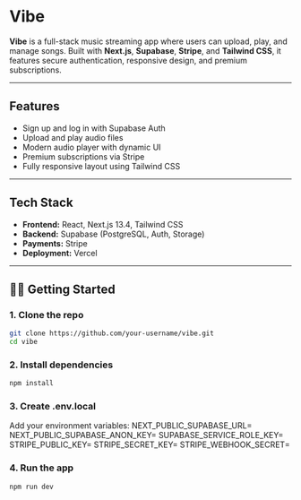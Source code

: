 # Vibe

**Vibe** is a full-stack music streaming app where users can upload, play, and manage songs. Built with **Next.js**, **Supabase**, **Stripe**, and **Tailwind CSS**, it features secure authentication, responsive design, and premium subscriptions.

---

## Features

- Sign up and log in with Supabase Auth
- Upload and play audio files
- Modern audio player with dynamic UI
- Premium subscriptions via Stripe
- Fully responsive layout using Tailwind CSS

---

## Tech Stack

- **Frontend:** React, Next.js 13.4, Tailwind CSS
- **Backend:** Supabase (PostgreSQL, Auth, Storage)
- **Payments:** Stripe
- **Deployment:** Vercel

---

## 🧑‍💻 Getting Started

### 1. Clone the repo
```bash
git clone https://github.com/your-username/vibe.git
cd vibe
```

### 2. Install dependencies
```bash
npm install
```

### 3. Create .env.local
Add your environment variables:
NEXT_PUBLIC_SUPABASE_URL=
NEXT_PUBLIC_SUPABASE_ANON_KEY=
SUPABASE_SERVICE_ROLE_KEY=
STRIPE_PUBLIC_KEY=
STRIPE_SECRET_KEY=
STRIPE_WEBHOOK_SECRET=


### 4. Run the app
```bash
npm run dev
```
